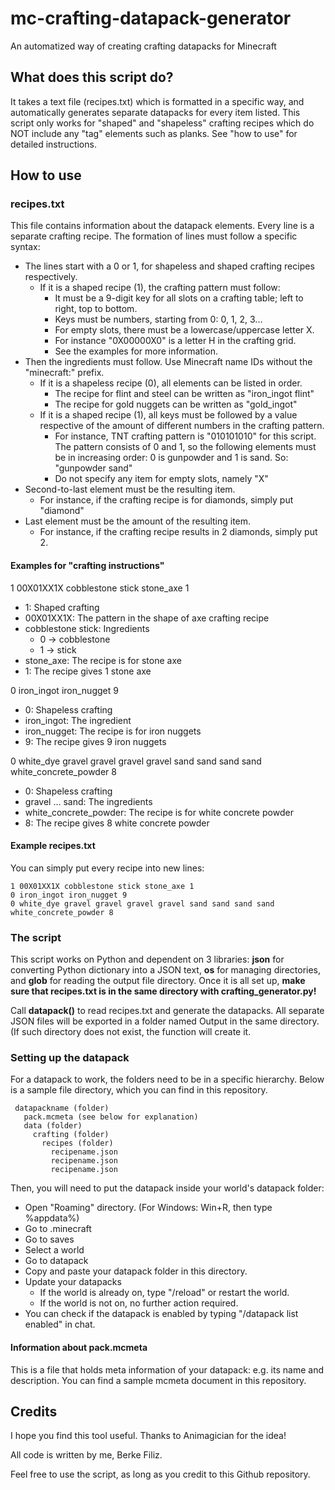 # mc-crafting-datapack-generator
An automatized way of creating crafting datapacks for Minecraft


## What does this script do?
It takes a text file (recipes.txt) which is formatted in a specific way, and automatically generates separate datapacks for every item listed. This script only works for "shaped" and "shapeless" crafting recipes which do NOT include any "tag" elements such as planks. See "how to use" for detailed instructions.


## How to use

### recipes.txt
This file contains information about the datapack elements. Every line is a separate crafting recipe. The formation of lines must follow a specific syntax:
- The lines start with a 0 or 1, for shapeless and shaped crafting recipes respectively.
  - If it is a shaped recipe (1), the crafting pattern must follow:
    - It must be a 9-digit key for all slots on a crafting table; left to right, top to bottom.
    - Keys must be numbers, starting from 0: 0, 1, 2, 3...
    - For empty slots, there must be a lowercase/uppercase letter X.
    - For instance "0X00000X0" is a letter H in the crafting grid.
    - See the examples for more information.
- Then the ingredients must follow. Use Minecraft name IDs without the "minecraft:" prefix.
  - If it is a shapeless recipe (0), all elements can be listed in order.
    - The recipe for flint and steel can be written as "iron_ingot flint"
    - The recipe for gold nuggets can be written as "gold_ingot"
  - If it is a shaped recipe (1), all keys must be followed by a value respective of the amount of different numbers in the crafting pattern.
    - For instance, TNT crafting pattern is "010101010" for this script. The pattern consists of 0 and 1, so the following elements must be in increasing order: 0 is gunpowder and 1 is sand. So: "gunpowder sand"
    - Do not specify any item for empty slots, namely "X"
- Second-to-last element must be the resulting item.
  - For instance, if the crafting recipe is for diamonds, simply put "diamond"
- Last element must be the amount of the resulting item.
  - For instance, if the crafting recipe results in 2 diamonds, simply put 2.
  
#### Examples for "crafting instructions"
1 00X01XX1X cobblestone stick stone_axe 1
- 1: Shaped crafting
- 00X01XX1X: The pattern in the shape of axe crafting recipe
- cobblestone stick: Ingredients
  - 0 -> cobblestone
  - 1 -> stick
- stone_axe: The recipe is for stone axe
- 1: The recipe gives 1 stone axe

0 iron_ingot iron_nugget 9
- 0: Shapeless crafting
- iron_ingot: The ingredient
- iron_nugget: The recipe is for iron nuggets
- 9: The recipe gives 9 iron nuggets

0 white_dye gravel gravel gravel gravel sand sand sand sand white_concrete_powder 8
- 0: Shapeless crafting
- gravel ... sand: The ingredients
- white_concrete_powder: The recipe is for white concrete powder
- 8: The recipe gives 8 white concrete powder

#### Example recipes.txt
You can simply put every recipe into new lines:
```
1 00X01XX1X cobblestone stick stone_axe 1
0 iron_ingot iron_nugget 9
0 white_dye gravel gravel gravel gravel sand sand sand sand white_concrete_powder 8
```


### The script
This script works on Python and dependent on 3 libraries: **json** for converting Python dictionary into a JSON text, **os** for managing directories, and **glob** for reading the output file directory. Once it is all set up, **make sure that recipes.txt is in the same directory with crafting_generator.py!**

Call **datapack()** to read recipes.txt and generate the datapacks. All separate JSON files will be exported in a folder named Output in the same directory. (If such directory does not exist, the function will create it.

### Setting up the datapack
For a datapack to work, the folders need to be in a specific hierarchy. Below is a sample file directory, which you can find in this repository.
```
 datapackname (folder)
   pack.mcmeta (see below for explanation)
   data (folder)
     crafting (folder)
       recipes (folder)
         recipename.json
         recipename.json
         recipename.json
```
Then, you will need to put the datapack inside your world's datapack folder:
- Open "Roaming" directory. (For Windows: Win+R, then type %appdata%)
- Go to .minecraft
- Go to saves
- Select a world
- Go to datapack
- Copy and paste your datapack folder in this directory.
- Update your datapacks
  - If the world is already on, type "/reload" or restart the world.
  - If the world is not on, no further action required.
- You can check if the datapack is enabled by typing "/datapack list enabled" in chat.

#### Information about pack.mcmeta
This is a file that holds meta information of your datapack: e.g. its name and description. You can find a sample mcmeta document in this repository.

## Credits
I hope you find this tool useful. Thanks to Animagician for the idea!

All code is written by me, Berke Filiz.

Feel free to use the script, as long as you credit to this Github repository.
